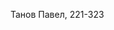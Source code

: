Танов Павел, 221-323

<!---
pptanov/pptanov is a ✨ special ✨ repository because its `README.md` (this file) appears on your GitHub profile.
You can click the Preview link to take a look at your changes.
--->
